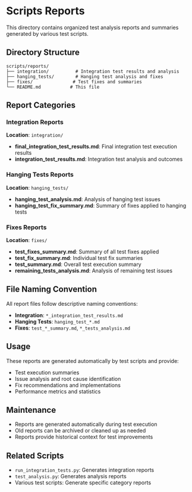 # Scripts Reports

This directory contains organized test analysis reports and summaries generated by various test scripts.

## Directory Structure

```
scripts/reports/
├── integration/          # Integration test results and analysis
├── hanging_tests/        # Hanging test analysis and fixes
├── fixes/               # Test fixes and summaries
└── README.md           # This file
```

## Report Categories

### Integration Reports
**Location**: `integration/`
- **final_integration_test_results.md**: Final integration test execution results
- **integration_test_results.md**: Integration test analysis and outcomes

### Hanging Tests Reports
**Location**: `hanging_tests/`
- **hanging_test_analysis.md**: Analysis of hanging test issues
- **hanging_test_fix_summary.md**: Summary of fixes applied to hanging tests

### Fixes Reports
**Location**: `fixes/`
- **test_fixes_summary.md**: Summary of all test fixes applied
- **test_fix_summary.md**: Individual test fix summaries
- **test_summary.md**: Overall test execution summary
- **remaining_tests_analysis.md**: Analysis of remaining test issues

## File Naming Convention

All report files follow descriptive naming conventions:
- **Integration**: `*_integration_test_results.md`
- **Hanging Tests**: `hanging_test_*.md`
- **Fixes**: `test_*_summary.md`, `*_tests_analysis.md`

## Usage

These reports are generated automatically by test scripts and provide:
- Test execution summaries
- Issue analysis and root cause identification
- Fix recommendations and implementations
- Performance metrics and statistics

## Maintenance

- Reports are generated automatically during test execution
- Old reports can be archived or cleaned up as needed
- Reports provide historical context for test improvements

## Related Scripts

- `run_integration_tests.py`: Generates integration reports
- `test_analysis.py`: Generates analysis reports
- Various test scripts: Generate specific category reports 